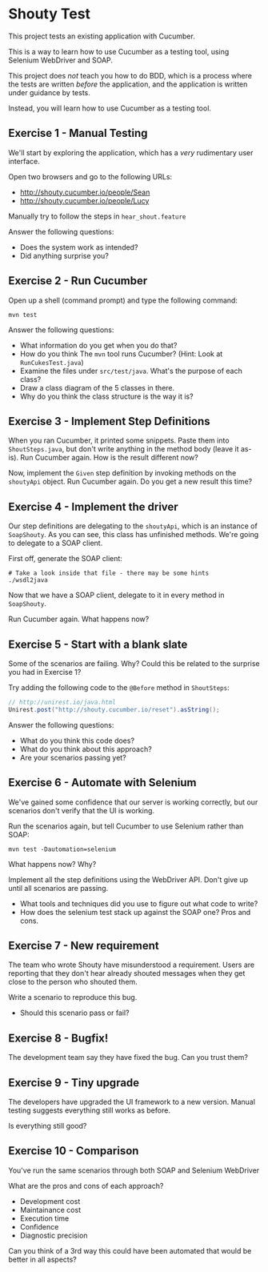 # Shouty Test

This project tests an existing application with Cucumber.

This is a way to learn how to use Cucumber as a testing tool,
using Selenium WebDriver and SOAP.

This project does *not* teach you how to do BDD, which is
a process where the tests are written *before* the application,
and the application is written under guidance by tests.

Instead, you will learn how to use Cucumber as a testing tool.

## Exercise 1 - Manual Testing

We'll start by exploring the application, which has a
*very* rudimentary user interface.

Open two browsers and go to the following URLs:

* http://shouty.cucumber.io/people/Sean
* http://shouty.cucumber.io/people/Lucy

Manually try to follow the steps in `hear_shout.feature`

Answer the following questions:

* Does the system work as intended?
* Did anything surprise you?

## Exercise 2 - Run Cucumber

Open up a shell (command prompt) and type the following command:

    mvn test

Answer the following questions:

* What information do you get when you do that?
* How do you think The `mvn` tool runs Cucumber? (Hint: Look at `RunCukesTest.java`)
* Examine the files under `src/test/java`. What's the purpose of each class?
* Draw a class diagram of the 5 classes in there.
* Why do you think the class structure is the way it is?

## Exercise 3 - Implement Step Definitions

When you ran Cucumber, it printed some snippets. Paste them into `ShoutSteps.java`,
but don't write anything in the method body (leave it as-is).
Run Cucumber again. How is the result different now?

Now, implement the `Given` step definition by invoking methods on the `shoutyApi`
object. Run Cucumber again. Do you get a new result this time?

## Exercise 4 - Implement the driver

Our step definitions are delegating to the `shoutyApi`, which is an instance
of `SoapShouty`. As you can see, this class has unfinished methods. We're
going to delegate to a SOAP client.

First off, generate the SOAP client:

    # Take a look inside that file - there may be some hints
    ./wsdl2java

Now that we have a SOAP client, delegate to it in every method in `SoapShouty`.

Run Cucumber again. What happens now?

## Exercise 5 - Start with a blank slate

Some of the scenarios are failing. Why? Could this be related to the surprise
you had in Exercise 1?

Try adding the following code to the `@Before` method in `ShoutSteps`:

```java
// http://unirest.io/java.html
Unirest.post("http://shouty.cucumber.io/reset").asString();
```
Answer the following questions:
* What do you think this code does?
* What do you think about this approach?
* Are your scenarios passing yet?

## Exercise 6 - Automate with Selenium

We've gained some confidence that our server is working correctly,
but our scenarios don't verify that the UI is working.

Run the scenarios again, but tell Cucumber to use Selenium rather than SOAP:

    mvn test -Dautomation=selenium

What happens now? Why?

Implement all the step definitions using the WebDriver API. Don't give up
until all scenarios are passing.

* What tools and techniques did you use to figure out what code to write?
* How does the selenium test stack up against the SOAP one? Pros and cons.

## Exercise 7 - New requirement

The team who wrote Shouty have misunderstood a requirement. Users are
reporting that they don't hear already shouted messages when they get
close to the person who shouted them.

Write a scenario to reproduce this bug.

* Should this scenario pass or fail?

## Exercise 8 - Bugfix!

The development team say they have fixed the bug. Can you trust them?

## Exercise 9 - Tiny upgrade

The developers have upgraded the UI framework to a new version.
Manual testing suggests everything still works as before.

Is everything still good?

## Exercise 10 - Comparison

You've run the same scenarios through both SOAP and Selenium WebDriver

What are the pros and cons of each approach?

* Development cost
* Maintainance cost
* Execution time
* Confidence
* Diagnostic precision

Can you think of a 3rd way this could have been automated that would be
better in all aspects?